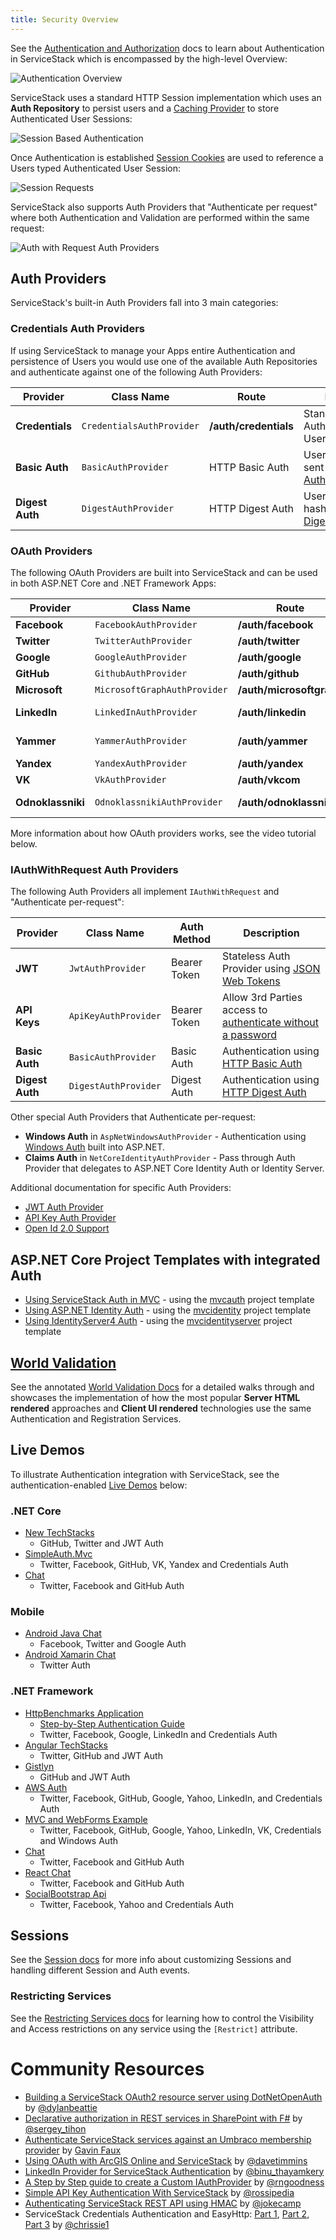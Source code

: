 ```yaml
---
title: Security Overview
---
```


<lite-youtube class="w-full mx-4 my-4" width="560" height="315" videoid="XKq7TkZAzeg" style="background-image: url('https://img.youtube.com/vi/XKq7TkZAzeg/maxresdefault.jpg')"></lite-youtube>

See the [Authentication and Authorization](/auth/authentication-and-authorization) docs to learn about Authentication in ServiceStack which
is encompassed by the high-level Overview:

![Authentication Overview](/img/pages/security/auth-highlevel-overview.svg?sanitize=true)

ServiceStack uses a standard HTTP Session implementation which uses an **Auth Repository** to persist users and a [Caching Provider](/caching) to 
store Authenticated User Sessions:

![Session Based Authentication](/img/pages/security/auth-session-auth.svg?sanitize=true)

Once Authentication is established [Session Cookies](/auth/sessions) are used to reference a Users typed Authenticated User Session:

![Session Requests](/img/pages/security/auth-session-requests.svg?sanitize=true)

ServiceStack also supports Auth Providers that "Authenticate per request" where both Authentication and Validation are performed within the same request:

![Auth with Request Auth Providers](/img/pages/security/auth-auth-with-request-providers.svg?sanitize=true)

## Auth Providers

ServiceStack's built-in Auth Providers fall into 3 main categories:

### Credentials Auth Providers

If using ServiceStack to manage your Apps entire Authentication and persistence of Users you would use one of the available Auth Repositories
and authenticate against one of the following Auth Providers:

| Provider        | Class Name                | Route                 | Description                                                                                               |
|-----------------|---------------------------|-----------------------|-----------------------------------------------------------------------------------------------------------|
| **Credentials** | `CredentialsAuthProvider` | **/auth/credentials** | Standard Authentication using Username/Password                                                           |
| **Basic Auth**  | `BasicAuthProvider`       | HTTP Basic Auth       | Username/Password sent via [HTTP Basic Auth](https://en.wikipedia.org/wiki/Basic_access_authentication)   |
| **Digest Auth** | `DigestAuthProvider`      | HTTP Digest Auth      | Username/Password hash via [HTTP Digest Auth](https://en.wikipedia.org/wiki/Digest_access_authentication) |

### OAuth Providers

The following OAuth Providers are built into ServiceStack and can be used in both ASP.NET Core and .NET Framework Apps:

| Provider          | Class Name                   | Route                    | Create OAuth App Link                                                                   |
|-------------------|------------------------------|--------------------------|-----------------------------------------------------------------------------------------|
| **Facebook**      | `FacebookAuthProvider`       | **/auth/facebook**       | [developers.facebook.com/apps](https://developers.facebook.com/apps)                    |
| **Twitter**       | `TwitterAuthProvider`        | **/auth/twitter**        | [dev.twitter.com/apps](https://dev.twitter.com/apps)                                    |
| **Google**        | `GoogleAuthProvider`         | **/auth/google**         | [console.developers.google.com](https://console.developers.google.com/apis/credentials) |
| **GitHub**        | `GithubAuthProvider`         | **/auth/github**         | [github.com/settings/applications/new](https://github.com/settings/applications/new)    |
| **Microsoft**     | `MicrosoftGraphAuthProvider` | **/auth/microsoftgraph** | [apps.dev.microsoft.com](https://apps.dev.microsoft.com)                                |
| **LinkedIn**      | `LinkedInAuthProvider`       | **/auth/linkedin**       | [www.linkedin.com/secure/developer](https://www.linkedin.com/secure/developer)          |
| **Yammer**        | `YammerAuthProvider`         | **/auth/yammer**         | [www.yammer.com/client_applications](http://www.yammer.com/client_applications)         |
| **Yandex**        | `YandexAuthProvider`         | **/auth/yandex**         | [oauth.yandex.ru/client/new](https://oauth.yandex.ru/client/new)                        |
| **VK**            | `VkAuthProvider`             | **/auth/vkcom**          | [vk.com/editapp?act=create](http://vk.com/editapp?act=create)                           |
| **Odnoklassniki** | `OdnoklassnikiAuthProvider`  | **/auth/odnoklassniki**  | [www.odnoklassniki.ru/devaccess](http://www.odnoklassniki.ru/devaccess)                 |

More information about how OAuth providers works, see the video tutorial below.

<lite-youtube class="w-full mx-4 my-4" width="560" height="315" videoid="aQqF3Sf2fco" style="background-image: url('https://img.youtube.com/vi/aQqF3Sf2fco/maxresdefault.jpg')"></lite-youtube>

### IAuthWithRequest Auth Providers

The following Auth Providers all implement `IAuthWithRequest` and "Authenticate per-request":

| Provider          | Class Name                   | Auth Method  | Description |
|-|-|-|-|
| **JWT**           | `JwtAuthProvider`            | Bearer Token | Stateless Auth Provider using [JSON Web Tokens](/auth/jwt-authprovider)  |
| **API Keys**      | `ApiKeyAuthProvider`         | Bearer Token | Allow 3rd Parties access to [authenticate without a password](/auth/api-key-authprovider) |
| **Basic Auth**    | `BasicAuthProvider`          | Basic Auth   | Authentication using [HTTP Basic Auth](https://en.wikipedia.org/wiki/Basic_access_authentication) |
| **Digest Auth**   | `DigestAuthProvider`         | Digest Auth  | Authentication using [HTTP Digest Auth](https://en.wikipedia.org/wiki/Digest_access_authentication) |

<lite-youtube class="w-full mx-4 my-4" width="560" height="315" videoid="NTCUT7atoLo" style="background-image: url('https://img.youtube.com/vi/NTCUT7atoLo/maxresdefault.jpg')"></lite-youtube>

Other special Auth Providers that Authenticate per-request:

 - **Windows Auth** in `AspNetWindowsAuthProvider`  - Authentication using [Windows Auth](https://support.microsoft.com/en-us/help/323176/how-to-implement-windows-authentication-and-authorization-in-asp-net) built into ASP.NET.
 - **Claims Auth** in `NetCoreIdentityAuthProvider` - Pass through Auth Provider that delegates to ASP.NET Core Identity Auth or Identity Server.

Additional documentation for specific Auth Providers:

  - [JWT Auth Provider](/auth/jwt-authprovider)
  - [API Key Auth Provider](/auth/api-key-authprovider)
  - [Open Id 2.0 Support](/auth/openid)     

## ASP.NET Core Project Templates with integrated Auth 

  - [Using ServiceStack Auth in MVC](/auth/identity-servicestack) - using the [mvcauth](https://github.com/NetCoreTemplates/mvcauth) project template
  - [Using ASP.NET Identity Auth](/auth/identity-aspnet) - using the [mvcidentity](https://github.com/NetCoreTemplates/mvcidentity) project template
  - [Using IdentityServer4 Auth](/auth/identityserver) - using the [mvcidentityserver](https://github.com/NetCoreTemplates/mvcidentityserver) project template

## [World Validation](/world-validation)

See the annotated [World Validation Docs](/world-validation) for a detailed walks through and showcases the implementation 
of how the most popular **Server HTML rendered** approaches and **Client UI rendered** technologies use the same Authentication and Registration Services.

## Live Demos

To illustrate Authentication integration with ServiceStack, see the authentication-enabled 
[Live Demos](https://github.com/ServiceStackApps/LiveDemos) below:

### .NET Core

  - [New TechStacks](https://github.com/NetCoreApps/TechStacks)
    - GitHub, Twitter and JWT Auth
  - [SimpleAuth.Mvc](https://github.com/NetCoreApps/SimpleAuth.Mvc)
    - Twitter, Facebook, GitHub, VK, Yandex and Credentials Auth
  - [Chat](https://github.com/NetCoreApps/Chat)
    - Twitter, Facebook and GitHub Auth

### Mobile

  - [Android Java Chat](https://github.com/ServiceStackApps/AndroidJavaChat)
    - Facebook, Twitter and Google Auth
  - [Android Xamarin Chat](https://github.com/ServiceStackApps/AndroidXamarinChat)
    - Twitter Auth

### .NET Framework

  - [HttpBenchmarks Application](https://github.com/ServiceStackApps/HttpBenchmarks)
    - [Step-by-Step Authentication Guide](https://github.com/ServiceStackApps/HttpBenchmarks#authentication)
    - Twitter, Facebook, Google, LinkedIn and Credentials Auth
  - [Angular TechStacks](https://github.com/ServiceStackApps/TechStacks)
    - Twitter, GitHub and JWT Auth
  - [Gistlyn](https://github.com/ServiceStack/Gistlyn)
    - GitHub and JWT Auth
  - [AWS Auth](https://github.com/ServiceStackApps/AwsApps) 
    - Twitter, Facebook, GitHub, Google, Yahoo, LinkedIn, and Credentials Auth
  - [MVC and WebForms Example](/servicestack-integration) 
    - Twitter, Facebook, GitHub, Google, Yahoo, LinkedIn, VK, Credentials and Windows Auth
  - [Chat](https://github.com/ServiceStackApps/LiveDemos#chat)
    - Twitter, Facebook and GitHub Auth
  - [React Chat](https://github.com/ServiceStackApps/ReactChat)
    - Twitter, Facebook and GitHub Auth
  - [SocialBootstrap Api](https://github.com/ServiceStackApps/LiveDemos#social-bootstrap-api)
    - Twitter, Facebook, Yahoo and Credentials Auth


## Sessions

See the [Session docs](/auth/sessions) for more info about customizing Sessions and handling different Session and Auth events.

### Restricting Services

See the [Restricting Services docs](/auth/restricting-services) for learning how to control the Visibility and Access restrictions on any service using the `[Restrict]` attribute. 


<a name="community"></a>

# Community Resources

  - [Building a ServiceStack OAuth2 resource server using DotNetOpenAuth](http://dylanbeattie.blogspot.com/2013/08/building-servicestack-based-oauth2.html) by [@dylanbeattie](https://twitter.com/dylanbeattie)
  - [Declarative authorization in REST services in SharePoint with F#](http://sergeytihon.wordpress.com/2013/06/28/declarative-authorization-in-rest-services-in-sharepoint-with-f-and-servicestack/) by [@sergey_tihon](https://twitter.com/sergey_tihon)
  - [Authenticate ServiceStack services against an Umbraco membership provider](http://stackoverflow.com/a/16845317/85785) by [Gavin Faux](http://stackoverflow.com/users/1664508/gavin-faux)
  - [Using OAuth with ArcGIS Online and ServiceStack](http://davetimmins.com/2013/April/OAuth-with-ArcGISOnline-ServiceStack/) by [@davetimmins](https://twitter.com/davetimmins)
  - [LinkedIn Provider for ServiceStack Authentication](http://www.binoot.com/2013/03/30/linkedin-provider-for-servicestack-authentication/) by [@binu_thayamkery](https://twitter.com/binu_thayamkery)
  - [A Step by Step guide to create a Custom IAuthProvider](http://enehana.nohea.com/general/customizing-iauthprovider-for-servicestack-net-step-by-step/) by [@rngoodness](https://twitter.com/rngoodness)
  - [Simple API Key Authentication With ServiceStack](http://rossipedia.com/blog/2013/03/simple-api-key-authentication-with-servicestack/) by [@rossipedia](https://twitter.com/rossipedia)
  - [Authenticating ServiceStack REST API using HMAC](http://jokecamp.wordpress.com/2012/12/16/authenticating-servicestack-rest-api-using-hmac/) by [@jokecamp](https://twitter.com/jokecamp)
  - ServiceStack Credentials Authentication and EasyHttp: [Part 1](http://blogs.lessthandot.com/index.php/DesktopDev/MSTech/servicestack-credentialsauthentication-and-easyhtpp-of), [Part 2](http://blogs.lessthandot.com/index.php/DesktopDev/MSTech/servicestack-credentialsauthentication-and-easyhtpp-of-1), [Part 3](http://blogs.lessthandot.com/index.php/DesktopDev/MSTech/servicestack-credentialsauthentication-and-easyhtpp-of-2) by [@chrissie1](https://twitter.com/chrissie1)
